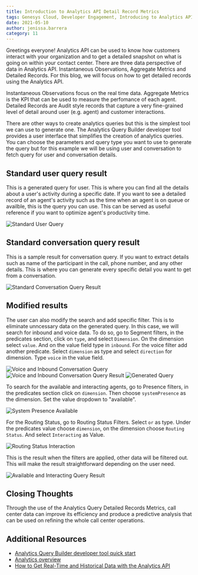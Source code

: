 ```yaml
---
title: Introduction to Analytics API Detail Record Metrics
tags: Genesys Cloud, Developer Engagement, Introducing to Analytics API
date: 2021-05-10
author: jenissa.barrera
category: 11
---
```



Greetings everyone! Analytics API can be used to know how customers interact with your organization and to get a detailed snapshot on what is going on within your contact center. There are three data perspective of data in Analytics API. Instantaneous Observations, Aggregate Metrics and Detailed Records. For this blog, we will focus on how to get detailed records using the Analytics API. 

Instantaneous Observations focus on the real time data. Aggregate Metrics is the KPI that can be used to measure the perfomance of each agent. Detailed Records are Audit style records that capture a very fine-grained level of detail around user (e.g. agent) and customer interactions.


There are other ways to create analytics queries but this is the simplest tool we can use to generate one. The Analytics Query Builder developer tool provides a user interface that simplifies the creation of analytics queries. You can choose the parameters and query type you want to use to generate the query but for this example we will be using user and conversation to fetch query for user and conversation details.


## Standard user query result

This is a generated query for user. This is where you can find all the details about a user's activity during a specific date. If you want to see a detailed record of an agent's activity such as the time when an agent is on queue or availble, this is the query you can use. This can be served as useful reference if you want to optimize agent's productivity time.

![Standard User Query](standard-user-query-result.png)

## Standard conversation query result

This is a sample result for conversation query. If you want to extract details such as name of the participant in the call, phone number, and any other details. This is where you can generate every specific detail you want to get from a conversation.

 ![Standard Conversation Query Result](standard-conversation-query-result.png)

## Modified results

The user can also modify the search and add specific filter. This is to eliminate unncessary data on the generated query. In this case, we will search for inbound and voice data. To do so, go to Segment filters, in the predicates section, click on `type`, and select `Dimension`. On the dimension select `value`. And on the value field type in `inbound`. For the voice filter add another predicate. Select `dimension` as type and select `direction` for dimension. Type `voice` in the value field.

 ![Voice and Inbound Conversation Query](voice-and-inbound-conversation-query.png "Voice and Inbound Conversation Query")
![Voice and Inbound Conversation Query Result](voice-and-inbound-conversation-query-result.png "Voice and Inbound Conversation Query Result")
![Generated Query](generated-query.png "Generated Query")

To search for the available and interacting agents, go to Presence filters, in the predicates section click on `dimension`. Then choose `systemPresence` as the dimension. Set the value dropdown to "available". 

![System Presence Available](system-presence-available.png "Sytem Presence Available")

For the Routing Status, go to Routing Status Filters. Select `or` as type. Under the predicates value choose `dimension`, on the dimension choose `Routing Status`. And select `Interacting` as Value.


![Routing Status Interaction](routing-status-interacting.png "Routing Status Interacting")

This is the result when the filters are applied, other data will be filtered out. This will make the result straightforward depending on the user need.

 ![Available and Interacting Query Result](available-and-interacting-query-result.png "Available and Interacting Query Result")

 ## Closing Thoughts

 Through the use of the Analytics Query Detailed Records Metrics, call center data can improve its efficiency and produce a predictive analysis that can be used on refining the whole call center operations.



## Additional Resources

* [Analytics Query Builder developer tool quick start](/guides/quickstarts/developer-tools-analytics-query)
* [Analytics overview](/api/rest/v2/analytics/overview.html#data_perspective)
* [How to Get Real-Time and Historical Data with the Analytics API](https://www.youtube.com/watch?v=K0K70FWOR4U&list=PL4anLPM52HBAGAxapoCL-mVMiI-M0rcXS&index=4)

